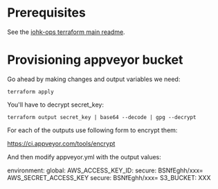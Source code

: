 # Prerequisites

See the [iohk-ops terraform main readme](../README.md).

# Provisioning appveyor bucket

Go ahead by making changes and output variables we need:

    terraform apply

You'll have to decrypt secret_key:

    terraform output secret_key | base64 --decode | gpg --decrypt

For each of the outputs use following form to encrypt them:

https://ci.appveyor.com/tools/encrypt

And then modify appveyor.yml with the output values:

environment:
  global:
    AWS_ACCESS_KEY_ID:
      secure: BSNfEghh/xxx=
    AWS_SECRET_ACCESS_KEY
      secure: BSNfEghh/xxx=
    S3_BUCKET: XXX
